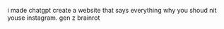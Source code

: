 i made chatgpt create a website that says everything why you shoud nit youse instagram. gen z brainrot
